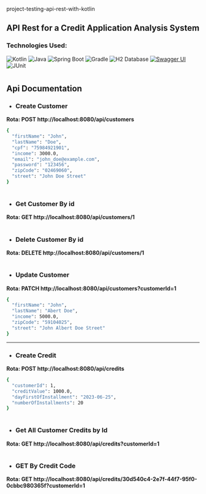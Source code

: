 project-testing-api-rest-with-kotlin
## API Rest for a Credit Application Analysis System

### Technologies Used:
![Kotlin](https://img.shields.io/badge/kotlin-%230095D5.svg?style=plastic&logo=kotlin&logoColor=white)
![Java](https://img.shields.io/badge/Java-%23ED8B00.svg?style=plastic&logo=java&logoColor=white)
![Spring Boot](https://img.shields.io/badge/Spring%20Boot-%236DB33F.svg?style=plastic&logo=spring-boot)
![Gradle](https://img.shields.io/badge/gradle-%2302303A.svg?style=plastic&logo=gradle&logoColor=white)
![H2 Database](https://img.shields.io/badge/H2%20Database-gray?style=plastic&logo=h2&logoColor=white)
[![Swagger UI](https://img.shields.io/badge/Swagger%20UI-%2385EA2D.svg?style=plastic&logo=swagger&logoColor=white)](https://link-para-o-seu-swagger-ui)
![JUnit](https://img.shields.io/badge/JUnit-%23525DCB.svg?style=plastic&logo=junit5&logoColor=white)

#

## Api Documentation

* ### Create Customer

**Rota: POST http://localhost:8080/api/customers**
```bash
{
  "firstName": "John",
  "lastName": "Doe",
  "cpf": "75984921901",
  "income": 3000.0,
  "email": "john_doe@example.com",
  "password": "123456",
  "zipCode": "02469060",
  "street": "John Doe Street"
}
```

#

* ### Get Customer By id

**Rota: GET http://localhost:8080/api/customers/1**

#

* ### Delete Customer By id

**Rota: DELETE http://localhost:8080/api/customers/1**

#

* ### Update Customer

**Rota: PATCH http://localhost:8080/api/customers?customerId=1**
```bash
{
  "firstName": "John",
  "lastName": "Abert Doe",
  "income": 5000.0,
  "zipCode": "59104025",
  "street": "John Albert Doe Street"
}
```

---

* ### Create Credit

**Rota: POST http://localhost:8080/api/credits**
```bash
{
  "customerId": 1,
  "creditValue": 1000.0,
  "dayFirstOfInstallment": "2023-06-25",
  "numberOfInstallments": 20
}
```

#

* ### Get All Customer Credits by Id

**Rota: GET http://localhost:8080/api/credits?customerId=1**

#

* ### GET By Credit Code

**Rota: GET http://localhost:8080/api/credits/30d540c4-2e7f-44f7-95f0-0cbbc980365f?customerId=1**

